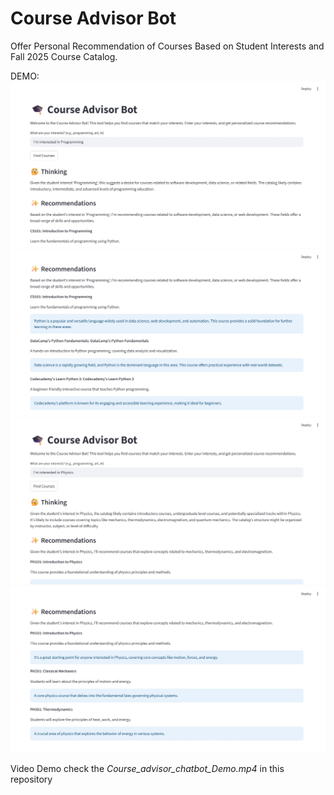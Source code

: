 # Course Advisor Bot

Offer Personal Recommendation of Courses Based on Student Interests and Fall 2025 Course Catalog.

DEMO: 
![test case 1 input](test_case1.1.jpeg)
![test case 1 output](test_case1.2.jpeg)
![test case 2 input](test_case2.1.jpeg)
![test case 2 output](test_case2.2.jpeg)

Video Demo check the *Course_advisor_chatbot_Demo.mp4* in this repository


